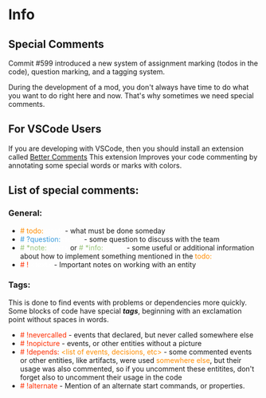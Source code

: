 # Info

## Special Comments

Commit #599 introduced a new system of assignment marking (todos in the code), question marking, and a tagging system.

During the development of a mod, you don't always have time to do what you want to do right here and now.
That's why sometimes we need special comments.

## For VSCode Users

If you are developing with VSCode, then you should install an extension called [Better Comments](https://marketplace.visualstudio.com/items?itemName=aaron-bond.better-comments)
This extension Improves your code commenting by annotating some special words or marks with colors.

## List of special comments:

### General:

* <span style="color:#FF8C00"># todo:</span><span style="color:white">\<text\></span>- what must be done someday
* <span style="color:#3498DB"># ?question:</span><span style="color:white">\<text\></span> - some question to discuss with the team
* <span style="color:#98C379"># *note:</span><span style="color:white">\<text\></span> or <span style="color:#98C379"># *info:</span><span style="color:white">\<text\></span> - some useful or additional information about how to implement something mentioned in the <span style="color:#FF8C00">todo:</span>
* <span style="color:#FF2D00"># ! <span style="color:white">\<text\></span></span> - Important notes on working with an entity

### Tags:

This is done to find events with problems or dependencies more quickly.
Some blocks of code have special ***tags***, beginning with an exclamation point without spaces in words.

* <span style="color:#FF2D00"># !nevercalled</span> - events that declared, but never called somewhere else
* <span style="color:#FF2D00"># !nopicture</span> - events, or other entities without a picture
* <span style="color:#FF2D00"># !depends: <span style="color:#FF8C00">
\<list of events, decisions, etc\></span></span> - some commented events or other entities, like artifacts, were used <span style="color:#FF8C00">somewhere else</span>, but their usage was also commented, so if you uncomment these entitites, don't forget also to uncomment their usage in the code
* <span style="color:#FF2D00"># !alternate</span> - Mention of an alternate start commands, or properties.

